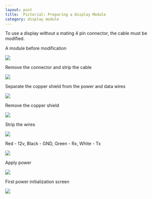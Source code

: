 ```yaml
---
layout: post
title:  Pictorial: Preparing a Display Module 
category: display module
---
```

To use a display without a mating 4 pin connector, the cable must be modified.


A module before modification

![][0]

Remove the connector and strip the cable

![][1]

Separate the copper shield from the power and data wires

![][2]

Remove the copper shield

![][3]

Strip the wires

![][4]

Red - 12v, Black - GND, Green - Rx, White - Tx

![][5]

Apply power

![][6]

First power initialization screen

![][7]


[0]: /images/IMG_20110504_002217.jpg
[1]: /images/IMG_20110504_002440.jpg
[2]: /images/IMG_20110504_002521.jpg
[3]: /images/IMG_20110504_002638.jpg
[4]: /images/IMG_20110504_002740.jpg
[5]: /images/IMG_20110504_003234.jpg
[6]: /images/IMG_20110504_003245.jpg
[7]: /images/IMG_20110504_003314.jpg